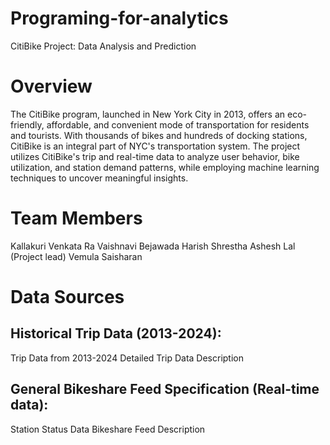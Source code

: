 # Programing-for-analytics
CitiBike Project: Data Analysis and Prediction
# Overview
The CitiBike program, launched in New York City in 2013, offers an eco-friendly, affordable, and convenient mode of transportation for residents and tourists. With thousands of bikes and hundreds of docking stations, CitiBike is an integral part of NYC's transportation system. The project utilizes CitiBike's trip and real-time data to analyze user behavior, bike utilization, and station demand patterns, while employing machine learning techniques to uncover meaningful insights.

# Team Members
Kallakuri Venkata Ra Vaishnavi
Bejawada Harish
Shrestha Ashesh Lal (Project lead)
Vemula Saisharan
# Data Sources
## Historical Trip Data (2013-2024):
Trip Data from 2013-2024
Detailed Trip Data Description
## General Bikeshare Feed Specification (Real-time data):
Station Status Data
Bikeshare Feed Description
